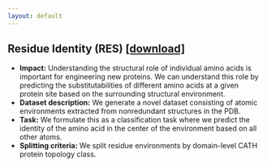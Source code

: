 ```yaml
---
layout: default
---
```


## Residue Identity (RES) [[download]](https://drive.google.com/uc?export=download&id=1XgZ19YYwloHxEtZUk78PLVzHipFkqIm5)
  - **Impact:** Understanding the structural role of individual amino acids is important for engineering new proteins. We can understand this role by predicting the substitutabilities of different amino acids at a given protein site based on the surrounding structural environment.
  - **Dataset description:** We generate a novel dataset consisting of atomic environments extracted from nonredundant structures in the PDB.
  - **Task:** We formulate this as a classification task where we predict the identity of the amino acid in the center of the environment based on all other atoms.
  - **Splitting criteria:** We split residue environments by domain-level CATH protein topology class.

